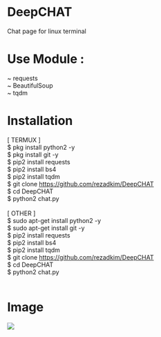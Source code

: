 # DeepCHAT
Chat page for linux terminal

# Use Module :
~ requests<br>
~ BeautifulSoup<br>
~ tqdm<br>

# Installation
[ TERMUX ]<br>
$ pkg install python2 -y<br>
$ pkg install git -y<br>
$ pip2 install requests<br>
$ pip2 install bs4<br>
$ pip2 install tqdm<br>
$ git clone https://github.com/rezadkim/DeepCHAT<br>
$ cd DeepCHAT<br>
$ python2 chat.py<br>
<br>
[ OTHER ]<br>
$ sudo apt-get install python2 -y<br>
$ sudo apt-get install git -y<br>
$ pip2 install requests<br>
$ pip2 install bs4<br>
$ pip2 install tqdm<br>
$ git clone https://github.com/rezadkim/DeepCHAT<br>
$ cd DeepCHAT<br>
$ python2 chat.py<br>
<br>

# Image

<img src="https://raw.githubusercontent.com/rezadkim/DeepCHAT/master/WhatsApp%20Image%202020-03-23%20at%201.46.49%20PM.jpeg">
